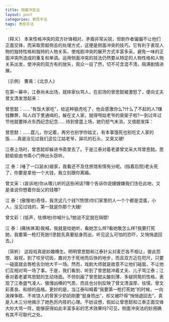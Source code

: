 ```yaml
---
title: 侧面冲突法
layout: post
categories: 表现手法
tags: 表现手法
---
```


〔释义〕 本来性格冲突的双方针锋相对，矛盾非常尖锐，但剧作者偏偏不让他们正面交锋，而采取旁敲侧击的处理方式，这便是侧面冲突的技巧。它有利于表现人物的独特性格和独特的人物关系，使戏剧冲突的展开方式丰富多采，避免一味的正面冲突所造成的重复和单调。运用侧面冲突的技法仍然要从特定的人物性格和人物关系出发，使冲突的双方有的放矢，观众一目了然，切不可含混不清，阻滞剧情进展。

〔示例〕 曹禺：《北京人》

在第一幕中，江泰尚未出场，就摔家伙骂人，在前场的曾思懿被激怒了，便向丈夫曾文清发泄起来：

曾思懿：……“有饭大家吃”，给这种狼虎吃了，他会感激你么?什么了不起的人?赚钱舞弊，叫人四下里通缉的，躲在丈人家，就得甩姑老爷的臭架子啦?一到过年过节他就要摔点东西纪念纪念……待到曾霆上场，她仍怒气未消，又借题发挥：

曾思懿：……霆儿，你记着，再穷也别学你姑丈，有本事饿死也别吃丈人家的饭……真是没见过我们这位江姑老爷，屎坑的石头，又臭又硬!

江泰上场时，曾思懿却躲进书斋里去了。于是江泰对着老婆曾文采大骂曾思懿。思懿偷偷由书斋小门伸出头窃听。

江 泰：(唾了一口涎水)娘家，我看还不及住旅馆有情有分呢。(指着后院)老头死了，你要是拿他一个大钱，我立刻跟你离婚。

曾文采：(哀诉地)你从哪儿听的这些闲话?哪个告诉你说嫂嫂嫌我们住在此地，又是谁说你想着你岳父的钱哪?

江 泰：(傲慢地)奇怪，我贪这几个钱?(愤恨)你们家里的人一个个都是混蛋，小人，没见过钱的，第一就是你那个大嫂!

曾文彩：(低声，怯惧地)你喊什么?她说不定就在隔壁!

江 泰：(痛快淋漓)我喊，我就是给她听，看她怎么样?看她敢怎么样?我要打死她，我要第一枪打死她!(思懿先真要挺身而出，听见这么可怕的恐吓，又悄悄退回去。)

〔简析〕 这段戏真是妙趣横生。明明曾思懿和江泰针尖对麦芒各不相让，彼此怨恨、敌视，到了咬牙切齿，置对方于死地而后快的地步，而且双方近在咫尺，只要一碰面就会唇枪舌剑地大干一场。然而，戏剧大师就是故意不让他们碰面，不让他们互相对骂一场了事。于是，我们看到、听到了曾思懿冲着丈夫、儿子骂江泰；江泰对着老婆骂思懿的生动场面。不但刻画了曾思懿尖酸刻薄、多疑阴鸷的性格，表现了江泰盛气凌人、傲慢凶横的气质，而且也分别反映了曾文清温厚、怯懦，曾文彩善良、和顺的品格。更妙的是，当江泰叫喊着“我要第一枪打死她”的时候，一向泼辣争胜、不肯饶人的曾家少奶奶刚要“挺身而出”，却又被吓得“悄悄退回去”，真是入木三分地揭示了她色厉内荏的心理。不妨设想，假如让曾思懿和江泰正面交锋大吵大骂一阵，能够获得如此丰富多彩的艺术效果吗?可见，侧面冲突法的妙用确有其不可取代之处。 